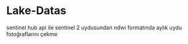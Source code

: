 # Lake-Datas
sentinel hub  api ile sentinel 2 uydusundan ndwi formatında aylık uydu fotoğraflarını çekme
